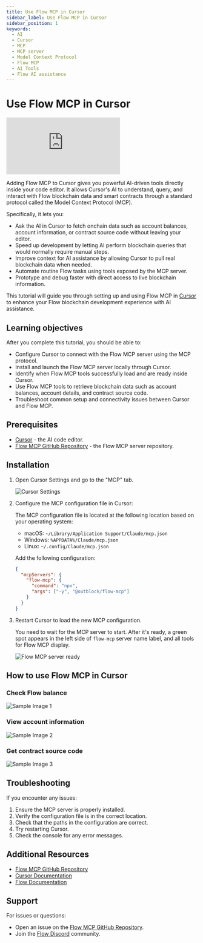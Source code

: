 ```yaml
---
title: Use Flow MCP in Cursor
sidebar_label: Use Flow MCP in Cursor
sidebar_position: 1
keywords:
  - AI
  - Cursor
  - MCP
  - MCP server
  - Model Context Protocol
  - Flow MCP
  - AI Tools
  - Flow AI assistance
---
```


# Use Flow MCP in Cursor

<div style={{ position: 'relative', paddingBottom: '56.25%', height: 0, overflow: 'hidden', maxWidth: '100%' }}>
  <iframe 
    style={{ position: 'absolute', top: 0, left: 0, width: '100%', height: '100%' }}
    src="https://www.youtube.com/embed/itRSTL2co-0" 
    title="YouTube video player" 
    frameborder="0" 
    allow="accelerometer; autoplay; clipboard-write; encrypted-media; gyroscope; picture-in-picture" 
    allowfullscreen
  ></iframe>
</div>

Adding Flow MCP to Cursor gives you powerful AI-driven tools directly inside your code editor. It allows Cursor's AI to understand, query, and interact with Flow blockchain data and smart contracts through a standard protocol called the Model Context Protocol (MCP).

Specifically, it lets you:

- Ask the AI in Cursor to fetch onchain data such as account balances, account information, or contract source code without leaving your editor.
- Speed up development by letting AI perform blockchain queries that would normally require manual steps.
- Improve context for AI assistance by allowing Cursor to pull real blockchain data when needed.
- Automate routine Flow tasks using tools exposed by the MCP server.
- Prototype and debug faster with direct access to live blockchain information.

This tutorial will guide you through setting up and using Flow MCP in [Cursor] to enhance your Flow blockchain development experience with AI assistance.

## Learning objectives

After you complete this tutorial, you should be able to:

- Configure Cursor to connect with the Flow MCP server using the MCP protocol.
- Install and launch the Flow MCP server locally through Cursor.
- Identify when Flow MCP tools successfully load and are ready inside Cursor.
- Use Flow MCP tools to retrieve blockchain data such as account balances, account details, and contract source code.
- Troubleshoot common setup and connectivity issues between Cursor and Flow MCP.

## Prerequisites

- [Cursor] - the AI code editor.
- [Flow MCP GitHub Repository] - the Flow MCP server repository.

## Installation

1. Open Cursor Settings and go to the "MCP" tab.

   ![Cursor Settings](./imgs/mcp-settings-in-curosr.png)

2. Configure the MCP configuration file in Cursor:

   The MCP configuration file is located at the following location based on your operating system:

   - macOS: `~/Library/Application Support/Claude/mcp.json`
   - Windows: `%APPDATA%/Claude/mcp.json`
   - Linux: `~/.config/Claude/mcp.json`

   Add the following configuration:

   ```json
   {
     "mcpServers": {
       "flow-mcp": {
         "command": "npx",
         "args": ["-y", "@outblock/flow-mcp"]
       }
     }
   }
   ```

3. Restart Cursor to load the new MCP configuration.

   You need to wait for the MCP server to start. After it's ready, a green spot appears in the left side of `flow-mcp` server name label, and all tools for Flow MCP display.

   ![Flow MCP server ready](./imgs/flow-mcp-enabled.png)

## How to use Flow MCP in Cursor

### Check Flow balance

![Sample Image 1](./imgs/sample-1.png)

### View account information

![Sample Image 2](./imgs/sample-2.png)

### Get contract source code

![Sample Image 3](./imgs/sample-3.png)

## Troubleshooting

If you encounter any issues:

1. Ensure the MCP server is properly installed.
2. Verify the configuration file is in the correct location.
3. Check that the paths in the configuration are correct.
4. Try restarting Cursor.
5. Check the console for any error messages.

## Additional Resources

- [Flow MCP GitHub Repository]
- [Cursor Documentation]
- [Flow Documentation]

## Support

For issues or questions:

- Open an issue on the [Flow MCP GitHub Repository].
- Join the [Flow Discord] community.

[Cursor]: https://www.cursor.com/
[Flow MCP GitHub Repository]: https://github.com/outblock/flow-mcp
[Cursor Documentation]: https://cursor.sh/docs
[Flow Documentation]: https://developers.flow.com/
[Flow Discord]: https://discord.gg/flow
